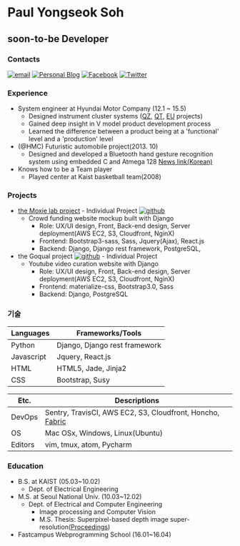 # Paul Yongseok Soh
## soon-to-be Developer

### Contacts
[![email](https://img.shields.io/badge/email-yongdoree-00059f.svg)](mailto:yongdoree@gmail.com)
[![Personal Blog](https://img.shields.io/badge/Personal_blog-blog.paulsoh.co-0229bf.svg)](https://blog.paulsoh.co/)
[![Facebook](https://img.shields.io/badge/facebook-Paul_Soh-2c2cff.svg)](https://www.facebook.com/pau1soh/)
[![Twitter](https://img.shields.io/badge/twitter-pau1soh-4e91fd.svg)](https://https://twitter.com/pau1soh/)

### Experience
- System engineer at Hyundai Motor Company (12.1 ~ 15.5)
  + Designed instrument cluster systems ([QZ](http://www.hyundai.com/kr/showroom.do?carCd1=TR003), [QT](http://www.hyundai.com/kr/showroom.do?carCd1=TR001), [EU](http://www.hyundai.com/kr/showroom.do?carCd1=BS007) projects)
  + Gained deep insight in V model product development process
  + Learned the difference between a product being at a 'functional' level and a 'production' level
- (@HMC) Futuristic automobile project(2013. 10)
  - Designed and developed a Bluetooth hand gesture recognition system using embedded C and Atmega 128 [News link(Korean)](http://tvpot.daum.net/v/v1850shIszBzoffheosrorr)
- Knows how to be a Team player
  + Played center at Kaist basketball team(2008)

### Projects
  + [the Moxie lab project](https://moxie.kr) - Individual Project [![github](https://img.shields.io/badge/github-moxie-lightgrey.svg)](https://github.com/paulsoh/moxie/tree/develop)
    + Crowd funding website mockup built with Django
      + Role: UX/UI design, Front, Back-end design, Server deployment(AWS EC2, S3, Cloudfront, NginX)
      + Frontend: Bootstrap3-sass, Sass, Jquery(Ajax), React.js
      + Backend: Django, Django rest framework, PostgreSQL, 
  + the Goqual project [![github](https://img.shields.io/badge/github-goqual-lightgrey.svg)](https://github.com/paulsoh/vanity-fair/tree/develop) - Individual Project
    + Youtube video curation website with Django 
      + Role: UX/UI design, Front, Back-end design, Server deployment(AWS EC2, S3, Cloudfront, NginX)
      + Frontend: materialize-css, Bootstrap3.0, Sass
      + Backend: Django, PostgreSQL

### 기술

| Languages  | Frameworks/Tools              |
|------------|-------------------------------|
| Python     | Django, Django rest framework |
| Javascript | Jquery, React.js              |
| HTML       | HTML5, Jade, Jinja2           |
| CSS        | Bootstrap, Susy               |

| Etc.    	| Descriptions                              	|
|----------	|-------------------------------------------	|
| DevOps   	| Sentry, TravisCI, AWS EC2, S3, Cloudfront, Honcho, [Fabric](http://www.fabfile.org/) 	|
| OS       	| Mac OSx, Windows, Linux(Ubuntu)           	|
| Editors   | vim, tmux, atom, Pycharm                  	|

### Education
- B.S. at KAIST (05.03~10.02)
    + Dept. of Electrical Engineering 
- M.S. at Seoul National Univ. (10.03~12.02)
  + Dept. of Electrical and Computer Engineering
    + Image processing and Computer Vision
    + M.S. Thesis: Superpixel-based depth image super-resolution([Proceedings](http://spie.org/Publications/Proceedings/Paper/10.1117/12.909848))
- Fastcampus Webprogramming School (16.01~16.04)

